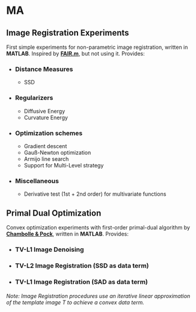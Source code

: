# MA

## Image Registration Experiments
First simple experiments for non-parametric image registration, written in **MATLAB**. Inspired by [**FAIR.m**](https://github.com/C4IR/FAIR.m), but not using it. Provides:

+ ### Distance Measures
  + SSD

+ ### Regularizers
  + Diffusive Energy
  + Curvature Energy

+ ### Optimization schemes
  + Gradient descent
  + Gauß-Newton optimization
  + Armijo line search
  + Support for Multi-Level strategy

+ ### Miscellaneous
  + Derivative test (1st + 2nd order) for multivariate functions

## Primal Dual Optimization
Convex optimization experiments with first-order primal-dual algorithm by [**Chambolle & Pock**](https://hal.archives-ouvertes.fr/hal-00490826/document), written in **MATLAB**. Provides:

+ ### TV-L1 Image Denoising
+ ### TV-L2 Image Registration (SSD as data term)
+ ### TV-L1 Image Registration (SAD as data term)

###### Note: Image Registration procedures use an iterative linear approximation of the template image T to achieve a convex data term.
